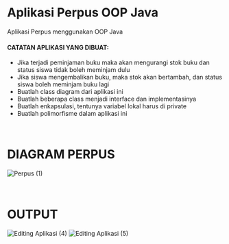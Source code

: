 # Aplikasi Perpus OOP Java
Aplikasi Perpus menggunakan OOP Java

<h4>CATATAN APLIKASI YANG DIBUAT:</h4>
<ul>
<li> Jika terjadi peminjaman buku maka akan mengurangi stok buku dan status siswa tidak boleh meminjam dulu</li>
<li> Jika siswa mengembalikan buku, maka stok akan bertambah, dan status siswa boleh meminjam buku lagi</li>
<li> Buatlah class diagram dari aplikasi ini</li>
<li> Buatlah beberapa class menjadi interface dan implementasinya</li>
<li> Buatlah enkapsulasi, tentunya variabel lokal harus di private</li>
<li> Buatlah polimorfisme dalam aplikasi ini</li>
</ul>

<br>
<h1>DIAGRAM PERPUS</h1>

![Perpus (1)](https://user-images.githubusercontent.com/65702027/140890526-2af95fb5-201d-41ec-a130-0d9a5f13b821.png)


<br>
<h1>OUTPUT</h1>

![Editing Aplikasi (4)](https://user-images.githubusercontent.com/65702027/140891218-722b80ea-6b39-434a-8875-f71e961d0a48.png)
![Editing Aplikasi (5)](https://user-images.githubusercontent.com/65702027/140891235-99a61c86-70ff-44b6-a60b-147267357cfb.png)


